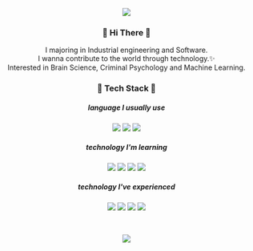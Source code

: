 <p align="center">
<img src = "https://capsule-render.vercel.app/api?type=wave&color=FADA5E&&height=200&text=hyenLog();">
</p>
<h3 align="center"> 🥕 Hi There 🥕 </h3>
<p align="center">
I majoring in Industrial engineering and Software.
<br>
I wanna contribute to the world through technology.✨
<br>
Interested in Brain Science, Criminal Psychology and Machine Learning.
</p>

<h3 align="center"> 🚀 Tech Stack 🚀 </h3>

<h5 align="center"> language I usually use </h5>
<p align="center">
<img src="https://img.shields.io/badge/C++-00599C?style=flat-square&logo=C%2B%2B&logoColor=white"/> <img src="https://img.shields.io/badge/Python-3766AB?style=flat-square&logo=Python&logoColor=white"/> <img src="https://img.shields.io/badge/R-276DC3?style=flat-square&logo=R&logoColor=white"/>
</p>

<h5 align="center"> technology I'm learning </h5>
<p align="center">
<img src="https://img.shields.io/badge/AWS-232F3E?style=flat-square&logo=amazonAWS&logoColor=white"/> <img src="https://img.shields.io/badge/Kubernetes-326CE5?style=flat-square&logo=Kubernetes&logoColor=white"/> <img src="https://img.shields.io/badge/Dart-0175C2?style=flat-square&logo=Dart&logoColor=white"/> <img src="https://img.shields.io/badge/Flutter-02569B?style=flat-square&logo=Flutter&logoColor=white"/>
</p>

<h5 align="center"> technology I've experienced </h5>
<p align="center">
<img src="https://img.shields.io/badge/Java-007396?style=flat-square&logo=Java&logoColor=white"/> <img src="https://img.shields.io/badge/C-A8B9CC?style=flat-square&logo=C&logoColor=white"/> <img src="https://img.shields.io/badge/CSS3-1572B6?style=flat-square&logo=CSS3&logoColor=white"/> <img src="https://img.shields.io/badge/Docker-2496ED?style=flat-square&logo=Docker&logoColor=white"/> 
</p>


<br>
<p align="center">
<img src="http://mazassumnida.wtf/api/v2/generate_badge?boj=mymelody">
</p>

